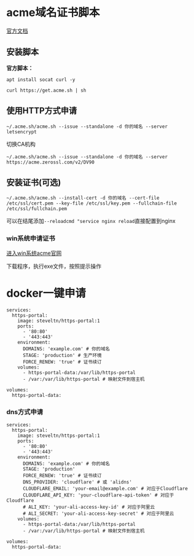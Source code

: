 # acme域名证书脚本

[官方文档](https://github.com/acmesh-official/acme.sh/wiki/%E8%AF%B4%E6%98%8E)

## 安装脚本
 **官方脚本：** 
```
apt install socat curl -y
```
```
curl https://get.acme.sh | sh
```

## 使用HTTP方式申请
```
~/.acme.sh/acme.sh --issue --standalone -d 你的域名 --server letsencrypt
```
切换CA机构
```
~/.acme.sh/acme.sh --issue --standalone -d 你的域名 --server https://acme.zerossl.com/v2/DV90
```


## 安装证书(可选)
```
~/.acme.sh/acme.sh --install-cert -d 你的域名 --cert-file /etc/ssl/cert.pem --key-file /etc/ssl/key.pem --fullchain-file /etc/ssl/fullchain.pem
```
可以在结尾添加`--reloadcmd "service nginx reload`直接配置到nginx


### win系统申请证书

[进入win系统acme官网](https://www.win-acme.com/)

下载程序，执行exe文件，按照提示操作


# docker一键申请

```
services:
  https-portal:
    image: steveltn/https-portal:1
    ports:
      - '80:80'
      - '443:443'
    environment:
      DOMAINS: 'example.com' # 你的域名
      STAGE: 'production' # 生产环境
      FORCE_RENEW: 'true' # 证书续订
    volumes:
      - https-portal-data:/var/lib/https-portal
      - /var:/var/lib/https-portal # 映射文件到宿主机

volumes:
  https-portal-data:
```


### dns方式申请

```
services:
  https-portal:
    image: steveltn/https-portal:1
    ports:
      - '80:80'
      - '443:443'
    environment:
      DOMAINS: 'example.com' # 你的域名
      STAGE: 'production'
      FORCE_RENEW: 'true' # 证书续订
      DNS_PROVIDER: 'cloudflare' # 或 'alidns'
      CLOUDFLARE_EMAIL: 'your-email@example.com' # 对应于Cloudflare
      CLOUDFLARE_API_KEY: 'your-cloudflare-api-token' # 对应于Cloudflare
      # ALI_KEY: 'your-ali-access-key-id' # 对应于阿里云
      # ALI_SECRET: 'your-ali-access-key-secret' # 对应于阿里云
    volumes:
      - https-portal-data:/var/lib/https-portal
      - /var:/var/lib/https-portal # 映射文件到宿主机

volumes:
  https-portal-data:
```
